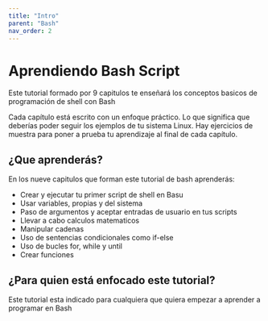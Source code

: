 ```yaml
---
title: "Intro"
parent: "Bash"
nav_order: 2
---
```



# Aprendiendo Bash Script

Este tutorial formado por 9 capitulos te enseñará los conceptos basicos de programación de shell con Bash

Cada capítulo está escrito con un enfoque práctico. Lo que significa que deberías poder seguir los ejemplos de tu sistema Linux. 
Hay ejercicios de muestra para poner a prueba tu aprendizaje al final de cada capítulo.

## ¿Que aprenderás?

En los nueve capitulos que forman este tutorial de bash aprenderás:
- Crear y ejecutar tu primer script de shell en Basu
- Usar variables, propias y del sistema
- Paso de argumentos y aceptar entradas de usuario en tus scripts
- Llevar a cabo calculos matematicos
- Manipular cadenas
- Uso de sentencias condicionales como if-else
- Uso de bucles for, while y until
- Crear funciones

## ¿Para quien está enfocado este tutorial?

Este tutorial esta indicado para cualquiera que quiera empezar a aprender a programar en Bash
 
